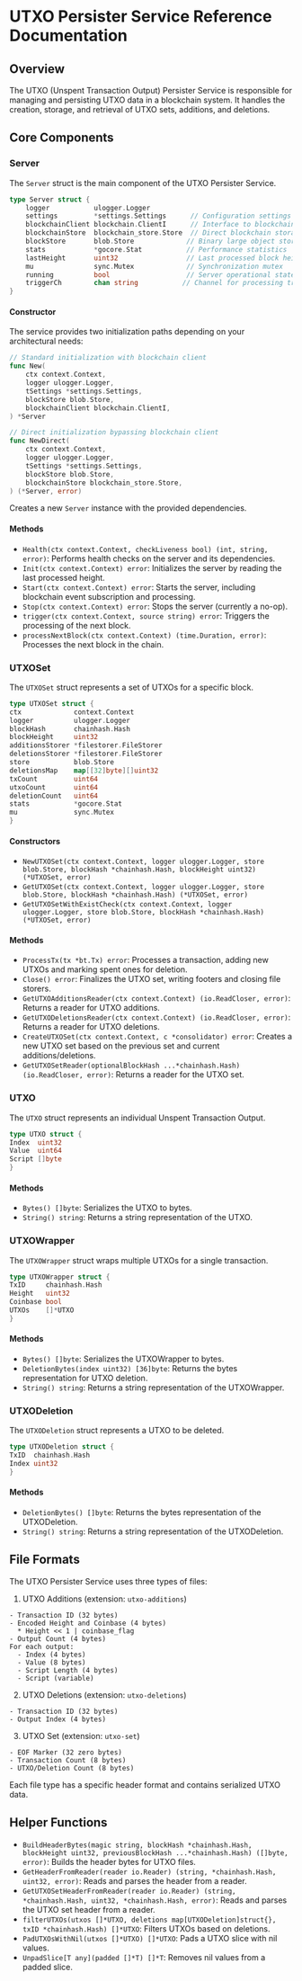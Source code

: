 # UTXO Persister Service Reference Documentation

## Overview

The UTXO (Unspent Transaction Output) Persister Service is responsible for managing and persisting UTXO data in a blockchain system. It handles the creation, storage, and retrieval of UTXO sets, additions, and deletions.

## Core Components

### Server

The `Server` struct is the main component of the UTXO Persister Service.

```go
type Server struct {
    logger           ulogger.Logger
    settings         *settings.Settings      // Configuration settings
    blockchainClient blockchain.ClientI      // Interface to blockchain operations
    blockchainStore  blockchain_store.Store  // Direct blockchain storage access
    blockStore       blob.Store             // Binary large object storage
    stats            *gocore.Stat           // Performance statistics
    lastHeight       uint32                 // Last processed block height
    mu               sync.Mutex             // Synchronization mutex
    running          bool                   // Server operational state
    triggerCh        chan string           // Channel for processing triggers
}
```

#### Constructor

The service provides two initialization paths depending on your architectural needs:

```go
// Standard initialization with blockchain client
func New(
    ctx context.Context,
    logger ulogger.Logger,
    tSettings *settings.Settings,
    blockStore blob.Store,
    blockchainClient blockchain.ClientI,
) *Server

// Direct initialization bypassing blockchain client
func NewDirect(
    ctx context.Context,
    logger ulogger.Logger,
    tSettings *settings.Settings,
    blockStore blob.Store,
    blockchainStore blockchain_store.Store,
) (*Server, error)
```

Creates a new `Server` instance with the provided dependencies.

#### Methods

- `Health(ctx context.Context, checkLiveness bool) (int, string, error)`: Performs health checks on the server and its dependencies.
- `Init(ctx context.Context) error`: Initializes the server by reading the last processed height.
- `Start(ctx context.Context) error`: Starts the server, including blockchain event subscription and processing.
- `Stop(ctx context.Context) error`: Stops the server (currently a no-op).
- `trigger(ctx context.Context, source string) error`: Triggers the processing of the next block.
- `processNextBlock(ctx context.Context) (time.Duration, error)`: Processes the next block in the chain.

### UTXOSet

The `UTXOSet` struct represents a set of UTXOs for a specific block.

```go
type UTXOSet struct {
ctx             context.Context
logger          ulogger.Logger
blockHash       chainhash.Hash
blockHeight     uint32
additionsStorer *filestorer.FileStorer
deletionsStorer *filestorer.FileStorer
store           blob.Store
deletionsMap    map[[32]byte][]uint32
txCount         uint64
utxoCount       uint64
deletionCount   uint64
stats           *gocore.Stat
mu              sync.Mutex
}
```

#### Constructors

- `NewUTXOSet(ctx context.Context, logger ulogger.Logger, store blob.Store, blockHash *chainhash.Hash, blockHeight uint32) (*UTXOSet, error)`
- `GetUTXOSet(ctx context.Context, logger ulogger.Logger, store blob.Store, blockHash *chainhash.Hash) (*UTXOSet, error)`
- `GetUTXOSetWithExistCheck(ctx context.Context, logger ulogger.Logger, store blob.Store, blockHash *chainhash.Hash) (*UTXOSet, error)`

#### Methods

- `ProcessTx(tx *bt.Tx) error`: Processes a transaction, adding new UTXOs and marking spent ones for deletion.
- `Close() error`: Finalizes the UTXO set, writing footers and closing file storers.
- `GetUTXOAdditionsReader(ctx context.Context) (io.ReadCloser, error)`: Returns a reader for UTXO additions.
- `GetUTXODeletionsReader(ctx context.Context) (io.ReadCloser, error)`: Returns a reader for UTXO deletions.
- `CreateUTXOSet(ctx context.Context, c *consolidator) error`: Creates a new UTXO set based on the previous set and current additions/deletions.
- `GetUTXOSetReader(optionalBlockHash ...*chainhash.Hash) (io.ReadCloser, error)`: Returns a reader for the UTXO set.

### UTXO

The `UTXO` struct represents an individual Unspent Transaction Output.

```go
type UTXO struct {
Index  uint32
Value  uint64
Script []byte
}
```

#### Methods

- `Bytes() []byte`: Serializes the UTXO to bytes.
- `String() string`: Returns a string representation of the UTXO.

### UTXOWrapper

The `UTXOWrapper` struct wraps multiple UTXOs for a single transaction.

```go
type UTXOWrapper struct {
TxID     chainhash.Hash
Height   uint32
Coinbase bool
UTXOs    []*UTXO
}
```

#### Methods

- `Bytes() []byte`: Serializes the UTXOWrapper to bytes.
- `DeletionBytes(index uint32) [36]byte`: Returns the bytes representation for UTXO deletion.
- `String() string`: Returns a string representation of the UTXOWrapper.

### UTXODeletion

The `UTXODeletion` struct represents a UTXO to be deleted.

```go
type UTXODeletion struct {
TxID  chainhash.Hash
Index uint32
}
```

#### Methods

- `DeletionBytes() []byte`: Returns the bytes representation of the UTXODeletion.
- `String() string`: Returns a string representation of the UTXODeletion.

## File Formats

The UTXO Persister Service uses three types of files:

1. UTXO Additions (extension: `utxo-additions`)

```
- Transaction ID (32 bytes)
- Encoded Height and Coinbase (4 bytes)
  * Height << 1 | coinbase_flag
- Output Count (4 bytes)
For each output:
  - Index (4 bytes)
  - Value (8 bytes)
  - Script Length (4 bytes)
  - Script (variable)
```

2. UTXO Deletions (extension: `utxo-deletions`)

```
- Transaction ID (32 bytes)
- Output Index (4 bytes)
```

3. UTXO Set (extension: `utxo-set`)

```
- EOF Marker (32 zero bytes)
- Transaction Count (8 bytes)
- UTXO/Deletion Count (8 bytes)
```


Each file type has a specific header format and contains serialized UTXO data.

## Helper Functions

- `BuildHeaderBytes(magic string, blockHash *chainhash.Hash, blockHeight uint32, previousBlockHash ...*chainhash.Hash) ([]byte, error)`: Builds the header bytes for UTXO files.
- `GetHeaderFromReader(reader io.Reader) (string, *chainhash.Hash, uint32, error)`: Reads and parses the header from a reader.
- `GetUTXOSetHeaderFromReader(reader io.Reader) (string, *chainhash.Hash, uint32, *chainhash.Hash, error)`: Reads and parses the UTXO set header from a reader.
- `filterUTXOs(utxos []*UTXO, deletions map[UTXODeletion]struct{}, txID *chainhash.Hash) []*UTXO`: Filters UTXOs based on deletions.
- `PadUTXOsWithNil(utxos []*UTXO) []*UTXO`: Pads a UTXO slice with nil values.
- `UnpadSlice[T any](padded []*T) []*T`: Removes nil values from a padded slice.
